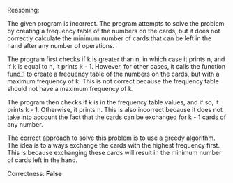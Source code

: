 Reasoning:

The given program is incorrect. The program attempts to solve the problem by creating a frequency table of the numbers on the cards, but it does not correctly calculate the minimum number of cards that can be left in the hand after any number of operations.

The program first checks if k is greater than n, in which case it prints n, and if k is equal to n, it prints k - 1. However, for other cases, it calls the function func_1 to create a frequency table of the numbers on the cards, but with a maximum frequency of k. This is not correct because the frequency table should not have a maximum frequency of k.

The program then checks if k is in the frequency table values, and if so, it prints k - 1. Otherwise, it prints n. This is also incorrect because it does not take into account the fact that the cards can be exchanged for k - 1 cards of any number.

The correct approach to solve this problem is to use a greedy algorithm. The idea is to always exchange the cards with the highest frequency first. This is because exchanging these cards will result in the minimum number of cards left in the hand.

Correctness: **False**